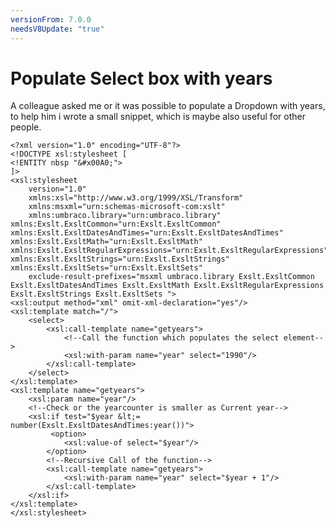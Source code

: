 ```yaml
---
versionFrom: 7.0.0
needsV8Update: "true"
---
```


# Populate Select box with years

A colleague asked me or it was possible to populate a Dropdown with years, to help him i wrote a small snippet, which is maybe also useful for other people.

	<?xml version="1.0" encoding="UTF-8"?>
	<!DOCTYPE xsl:stylesheet [
  	<!ENTITY nbsp "&#x00A0;">
	]>
	<xsl:stylesheet
		version="1.0"
		xmlns:xsl="http://www.w3.org/1999/XSL/Transform"
		xmlns:msxml="urn:schemas-microsoft-com:xslt"
		xmlns:umbraco.library="urn:umbraco.library" xmlns:Exslt.ExsltCommon="urn:Exslt.ExsltCommon" xmlns:Exslt.ExsltDatesAndTimes="urn:Exslt.ExsltDatesAndTimes" xmlns:Exslt.ExsltMath="urn:Exslt.ExsltMath" xmlns:Exslt.ExsltRegularExpressions="urn:Exslt.ExsltRegularExpressions" xmlns:Exslt.ExsltStrings="urn:Exslt.ExsltStrings" xmlns:Exslt.ExsltSets="urn:Exslt.ExsltSets"
		exclude-result-prefixes="msxml umbraco.library Exslt.ExsltCommon Exslt.ExsltDatesAndTimes Exslt.ExsltMath Exslt.ExsltRegularExpressions Exslt.ExsltStrings Exslt.ExsltSets ">
	<xsl:output method="xml" omit-xml-declaration="yes"/>
	<xsl:template match="/">
		<select>
			<xsl:call-template name="getyears">
				<!--Call the function which populates the select element-->
				<xsl:with-param name="year" select="1990"/>
			</xsl:call-template>
		</select>
  	</xsl:template>
  	<xsl:template name="getyears">
    	<xsl:param name="year"/>
    	<!--Check or the yearcounter is smaller as Current year-->
    	<xsl:if test="$year &lt;= number(Exslt.ExsltDatesAndTimes:year())">
     		 <option>
        		<xsl:value-of select="$year"/>
      		</option>
      		<!--Recursive Call of the function-->
      		<xsl:call-template name="getyears">
        		<xsl:with-param name="year" select="$year + 1"/>
      		</xsl:call-template>
    	</xsl:if>
  	</xsl:template>
	</xsl:stylesheet>